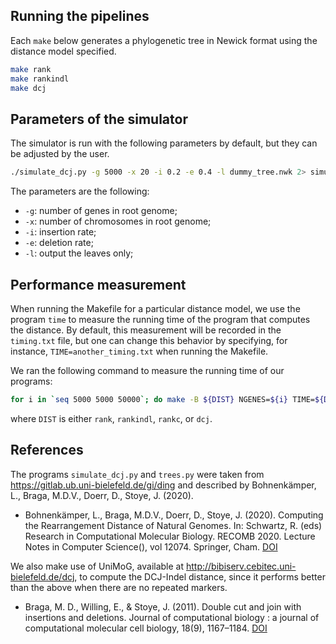 ## Running the pipelines
Each `make` below generates a phylogenetic tree in Newick format using the distance model specified.
```bash
make rank
make rankindl
make dcj
```

## Parameters of the simulator
The simulator is run with the following parameters by default, but they can be adjusted by the user.
```bash
./simulate_dcj.py -g 5000 -x 20 -i 0.2 -e 0.4 -l dummy_tree.nwk 2> simulate_dcj.log > dummy_data.unimog
```
The parameters are the following:
- `-g`: number of genes in root genome;
- `-x`: number of chromosomes in root genome;
- `-i`: insertion rate;
- `-e`: deletion rate;
- `-l`: output the leaves only;

## Performance measurement
When running the Makefile for a particular distance model, we use the program `time` to measure the running time of the program that computes the distance.
By default, this measurement will be recorded in the `timing.txt` file, but one can change this behavior by specifying, for instance, `TIME=another_timing.txt` when running the Makefile.

We ran the following command to measure the running time of our programs:
```bash
for i in `seq 5000 5000 50000`; do make -B ${DIST} NGENES=${i} TIME=${DIST}_timing.txt; done
```
where `DIST` is either `rank`, `rankindl`, `rankc`, or `dcj`.

## References
The programs `simulate_dcj.py` and `trees.py` were taken from https://gitlab.ub.uni-bielefeld.de/gi/ding and described by Bohnenkämper, L., Braga, M.D.V., Doerr, D., Stoye, J. (2020).

- Bohnenkämper, L., Braga, M.D.V., Doerr, D., Stoye, J. (2020). Computing the Rearrangement Distance of Natural Genomes. In: Schwartz, R. (eds) Research in Computational Molecular Biology. RECOMB 2020. Lecture Notes in Computer Science(), vol 12074. Springer, Cham. [DOI](https://doi.org/10.1007/978-3-030-45257-5_1)

We also make use of UniMoG, available at http://bibiserv.cebitec.uni-bielefeld.de/dcj, to compute the DCJ-Indel distance, since it performs better than the above when there are no repeated markers.

- Braga, M. D., Willing, E., & Stoye, J. (2011). Double cut and join with insertions and deletions. Journal of computational biology : a journal of computational molecular cell biology, 18(9), 1167–1184. [DOI](https://doi.org/10.1089/cmb.2011.0118)
